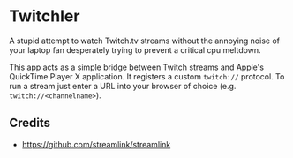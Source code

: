 Twitchler
=========

A stupid attempt to watch Twitch.tv streams without the annoying
noise of your laptop fan desperately trying to prevent a critical cpu meltdown.

This app acts as a simple bridge between Twitch streams and Apple's QuickTime
Player X application. It registers a custom `twitch://` protocol. To run a stream
just enter a URL into your browser of choice (e.g. `twitch://<channelname>`).

Credits
-------

* https://github.com/streamlink/streamlink

